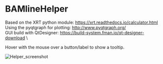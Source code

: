 # BAMlineHelper
Based on the XRT python module: https://xrt.readthedocs.io/calculator.html \
Using the pyqtgraph for plotting: http://www.pyqtgraph.org/ \
GUI build with QtDesigner: https://build-system.fman.io/qt-designer-download \ 

Hover with the mouse over a button/label to show a tooltip.

![Helper_screenshot](https://user-images.githubusercontent.com/48721426/109385950-ae369500-78f7-11eb-8e4c-cff89308cc81.png)
